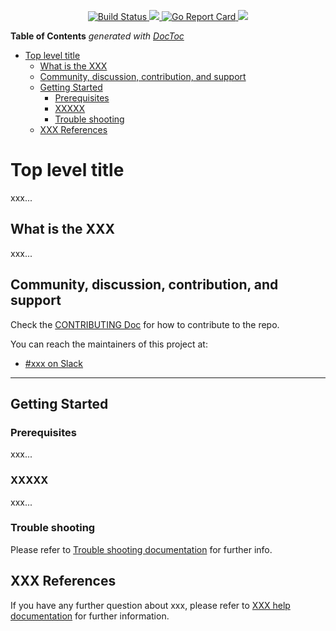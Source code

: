 <p align="center"><!-- prow build badge, godoc, and go report card-->
<a href="http://35.227.205.240/?job=build_oasis_postsubmit">
<img alt="Build Status" src="http://35.227.205.240/badge.svg?jobs=build_oasis_postsubmit">
</a>
<a href="https://godoc.org/github.com/multicloudlab/oasis">
<img src="https://godoc.org/github.com/multicloudlab/oasis?status.svg">
</a>
<a href="https://goreportcard.com/report/github.com/multicloudlab/oasis">
<img alt="Go Report Card" src="https://goreportcard.com/badge/github.com/multicloudlab/oasis" />
</a>
<a href="https://codecov.io/github/istio/istio?branch=master">
<img src="https://codecov.io/github/multicloudlab/oasis/coverage.svg?branch=master">
</a>
</p>

<!-- START doctoc generated TOC please keep comment here to allow auto update -->
<!-- DON'T EDIT THIS SECTION, INSTEAD RE-RUN doctoc TO UPDATE -->
**Table of Contents**  *generated with [DocToc](https://github.com/thlorenz/doctoc)*

- [Top level title](#top-level-title)
    - [What is the XXX](#what-is-the-xxx)
    - [Community, discussion, contribution, and support](#community-discussion-contribution-and-support)
    - [Getting Started](#getting-started)
        - [Prerequisites](#prerequisites)
        - [XXXXX](#xxxxx)
        - [Trouble shooting](#trouble-shooting)
    - [XXX References](#xxx-references)

<!-- END doctoc generated TOC please keep comment here to allow auto update -->

# Top level title

xxx...

## What is the XXX

xxx...

## Community, discussion, contribution, and support

Check the [CONTRIBUTING Doc](CONTRIBUTING.md) for how to contribute to the repo.

You can reach the maintainers of this project at:

- [#xxx on Slack](https://slack.com/signin?redir=%2Fmessages%2Fxxx)

------

## Getting Started

### Prerequisites

xxx...

### XXXXX

xxx...

### Trouble shooting

Please refer to [Trouble shooting documentation](docs/trouble_shooting.md) for further info.

## XXX References

If you have any further question about xxx, please refer to
[XXX help documentation](docs/xxx_help.md) for further information.
